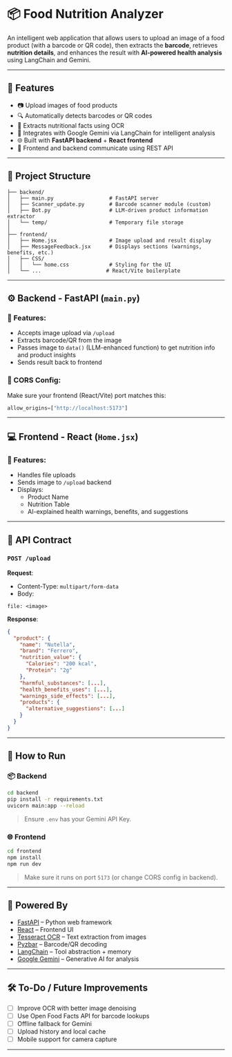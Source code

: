 
# 📦 Food Nutrition Analyzer

An intelligent web application that allows users to upload an image of a food product (with a barcode or QR code), then extracts the **barcode**, retrieves **nutrition details**, and enhances the result with **AI-powered health analysis** using LangChain and Gemini.

---

## 🚀 Features

- 📷 Upload images of food products
- 🔍 Automatically detects barcodes or QR codes
- 🧠 Extracts nutritional facts using OCR
- 🤖 Integrates with Google Gemini via LangChain for intelligent analysis
- 🌐 Built with **FastAPI backend** + **React frontend**
- 🔄 Frontend and backend communicate using REST API

---

## 📁 Project Structure

```
├── backend/
│   ├── main.py                  # FastAPI server
│   ├── Scanner_update.py        # Barcode scanner module (custom)
│   ├── Bot.py                   # LLM-driven product information extractor
│   └── temp/                    # Temporary file storage
│
├── frontend/
│   ├── Home.jsx                 # Image upload and result display
│   ├── MessageFeedback.jsx      # Displays sections (warnings, benefits, etc.)
│   ├── CSS/
│   │   └── home.css             # Styling for the UI
│   └── ...                     # React/Vite boilerplate
```

---

## ⚙️ Backend - FastAPI (`main.py`)

### 🔧 Features:
- Accepts image upload via `/upload`
- Extracts barcode/QR from the image
- Passes image to `data()` (LLM-enhanced function) to get nutrition info and product insights
- Sends result back to frontend

### 🔐 CORS Config:
Make sure your frontend (React/Vite) port matches this:
```python
allow_origins=["http://localhost:5173"]
```

---

## 💻 Frontend - React (`Home.jsx`)

### 🔧 Features:
- Handles file uploads
- Sends image to `/upload` backend
- Displays:
  - Product Name
  - Nutrition Table
  - AI-explained health warnings, benefits, and suggestions

---

## 🔗 API Contract

### `POST /upload`

**Request**:
- Content-Type: `multipart/form-data`
- Body:
```form-data
file: <image>
```

**Response**:
```json
{
  "product": {
    "name": "Nutella",
    "brand": "Ferrero",
    "nutrition_value": {
      "Calories": "200 kcal",
      "Protein": "2g"
    },
    "harmful_substances": [...],
    "health_benefits_uses": [...],
    "warnings_side_effects": [...],
    "products": {
      "alternative_suggestions": [...]
    }
  }
}
```

---

## 🧪 How to Run

### 📦 Backend
```bash
cd backend
pip install -r requirements.txt
uvicorn main:app --reload
```

> Ensure `.env` has your Gemini API Key.

### 🌐 Frontend
```bash
cd frontend
npm install
npm run dev
```

> Make sure it runs on port `5173` (or change CORS config in backend).

---

## 🧠 Powered By

- [FastAPI](https://fastapi.tiangolo.com/) – Python web framework
- [React](https://reactjs.org/) – Frontend UI
- [Tesseract OCR](https://github.com/tesseract-ocr/tesseract) – Text extraction from images
- [Pyzbar](https://github.com/NaturalHistoryMuseum/pyzbar) – Barcode/QR decoding
- [LangChain](https://www.langchain.com/) – Tool abstraction + memory
- [Google Gemini](https://ai.google.dev/) – Generative AI for analysis

---

## 🛠️ To-Do / Future Improvements

- [ ] Improve OCR with better image denoising
- [ ] Use Open Food Facts API for barcode lookups
- [ ] Offline fallback for Gemini
- [ ] Upload history and local cache
- [ ] Mobile support for camera capture

---
